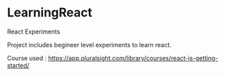 # LearningReact
React Experiments

Project includes begineer level experiments to learn react.

Course used : https://app.pluralsight.com/library/courses/react-js-getting-started/
